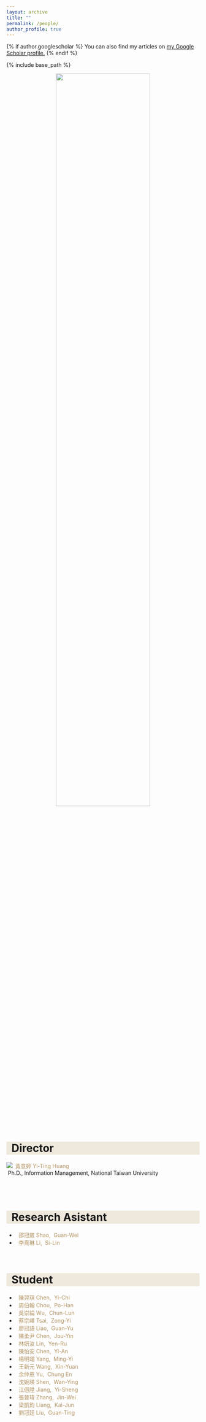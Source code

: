 ```yaml
---
layout: archive
title: ""
permalink: /people/
author_profile: true
---
```


{% if author.googlescholar %}
  You can also find my articles on <u><a href="{{author.googlescholar}}">my Google Scholar profile</a>.</u>
{% endif %}

{% include base_path %}
<div align="center">
  <img src="/images/Group1.jpg" width="70%" height="70%">
</div>
<br>

<!-- Director -->
<h1 style= "background:#efe8dc">&nbsp; Director</h1>

<img src="/images/Yi-ting2.jpg" align="left"/>
   <font color="#b29362"> &nbsp;黃意婷 Yi-Ting Huang</font><br>
   &nbsp;Ph.D., Information Management, National Taiwan University<br><br><br><br>

<!-- Research Asistant -->
<h1 style= "background:#efe8dc">&nbsp; Research Asistant</h1>
<ul>
  <li>
    <font color="#b29362">&nbsp;&nbsp;邵冠崴 Shao,&nbsp; Guan-Wei</font><br>
  </li>
  <li>
    <font color="#b29362">&nbsp;&nbsp;李熹琳 Li,&nbsp; Si-Lin</font><br>
  </li>
</ul>
<br>

<!-- Student -->
<h1 style= "background:#efe8dc">&nbsp; Student</h1>
<ul>
  <li><font color="#b29362">&nbsp;&nbsp;陳羿琪 Chen,&nbsp; Yi-Chi</font></li>
  <li><font color="#b29362">&nbsp;&nbsp;周伯翰 Chou,&nbsp; Po-Han</font></li>
  <li><font color="#b29362">&nbsp;&nbsp;吳崇綸 Wu,&nbsp; Chun-Lun</font></li>
  <li><font color="#b29362">&nbsp;&nbsp;蔡宗嶧 Tsai,&nbsp; Zong-Yi</font></li>
  <li><font color="#b29362">&nbsp;&nbsp;廖冠語 Liao,&nbsp; Guan-Yu</font></li>
  <li><font color="#b29362">&nbsp;&nbsp;陳柔尹 Chen,&nbsp; Jou-Yin</font></li>
  <li><font color="#b29362">&nbsp;&nbsp;林妍汝 Lin,&nbsp; Yen-Ru</font></li>
  <li><font color="#b29362">&nbsp;&nbsp;陳怡安 Chen,&nbsp; Yi-An</font></li>
  <li><font color="#b29362">&nbsp;&nbsp;楊明翊 Yang,&nbsp; Ming-Yi</font></li>
  <li><font color="#b29362">&nbsp;&nbsp;王新元 Wang,&nbsp; Xin-Yuan</font></li>
  <li><font color="#b29362">&nbsp;&nbsp;余仲恩 Yu,&nbsp; Chung En</font></li>
  <li><font color="#b29362">&nbsp;&nbsp;沈婉瑛 Shen,&nbsp; Wan-Ying</font></li>
  <li><font color="#b29362">&nbsp;&nbsp;江俋陞 Jiang,&nbsp; Yi-Sheng</font></li>
  <li><font color="#b29362">&nbsp;&nbsp;張晉瑋 Zhang,&nbsp; Jin-Wei</font></li>
  <li><font color="#b29362">&nbsp;&nbsp;梁凱鈞 Liang,&nbsp; Kai-Jun</font></li>
  <li><font color="#b29362">&nbsp;&nbsp;劉冠廷 Liu,&nbsp; Guan-Ting</font></li>

</ul>

